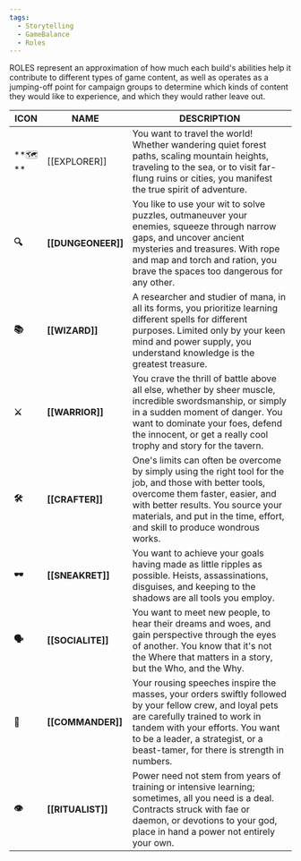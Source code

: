 ```yaml
---
tags:
  - Storytelling
  - GameBalance
  - Roles
---
```

ROLES represent an approximation of how much each build's abilities help it contribute to different types of game content, as well as operates as a jumping-off point for campaign groups to determine which kinds of content they would like to experience, and which they would rather leave out.

| ICON     | NAME               | DESCRIPTION                                                                                                                                                                                                                                                      |
| -------- | ------------------ | ---------------------------------------------------------------------------------------------------------------------------------------------------------------------------------------------------------------------------------------------------------------- |
| **🗺️ ** | [[EXPLORER]]       | You want to travel the world! Whether wandering quiet forest paths, scaling mountain heights, traveling to the sea, or to visit far-flung ruins or cities, you manifest the true spirit of adventure.                                                            |
| **🔍**   | **[[DUNGEONEER]]** | You like to use your wit to solve puzzles, outmaneuver your enemies, squeeze through narrow gaps, and uncover ancient mysteries and treasures. With rope and map and torch and ration, you brave the spaces too dangerous for any other.                         |
| **📚**   | **[[WIZARD]]**     | A researcher and studier of mana, in all its forms, you prioritize learning different spells for different purposes. Limited only by your keen mind and power supply, you understand knowledge is the greatest treasure.                                         |
| **⚔️**   | **[[WARRIOR]]**    | You crave the thrill of battle above all else, whether by sheer muscle, incredible swordsmanship, or simply in a sudden moment of danger. You want to dominate your foes, defend the innocent, or get a really cool trophy and story for the tavern.             |
| **🛠️**  | **[[CRAFTER]]**    | One's limits can often be overcome by simply using the right tool for the job, and those with better tools, overcome them faster, easier, and with better results. You source your materials, and put in the time, effort, and skill to produce wondrous works.  |
| **🕶️**  | **[[SNEAKRET]]**   | You want to achieve your goals having made as little ripples as possible. Heists, assassinations, disguises, and keeping to the shadows are all tools you employ.                                                                                                |
| **🗣️**  | **[[SOCIALITE]]**  | You want to meet new people, to hear their dreams and woes, and gain perspective through the eyes of another. You know that it's not the Where that matters in a story, but the Who, and the Why.                                                                |
| **👑**   | **[[COMMANDER]]**  | Your rousing speeches inspire the masses, your orders swiftly followed by your fellow crew, and loyal pets are carefully trained to work in tandem with your efforts. You want to be a leader, a strategist, or a beast-tamer, for there is strength in numbers. |
| **👁️**  | **[[RITUALIST]]**  | Power need not stem from years of training or intensive learning; sometimes, all you need is a deal. Contracts struck with fae or daemon, or devotions to your god, place in hand a power not entirely your own.                                                 |

 
